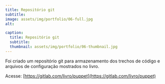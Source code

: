 ```yaml
---
title: Repositório git
subtitle:
image: assets/img/portfolio/06-full.jpg
alt: 

caption:
  title: Repositório git
  subtitle:
  thumbnail: assets/img/portfolio/06-thumbnail.jpg
---
```

Foi criado um repositório git para armazenamento dos trechos de código e arquivos de configuração mostrados no livro.

Acesse: [https://gitlab.com/livro/puppet](https://gitlab.com/livro/puppet)